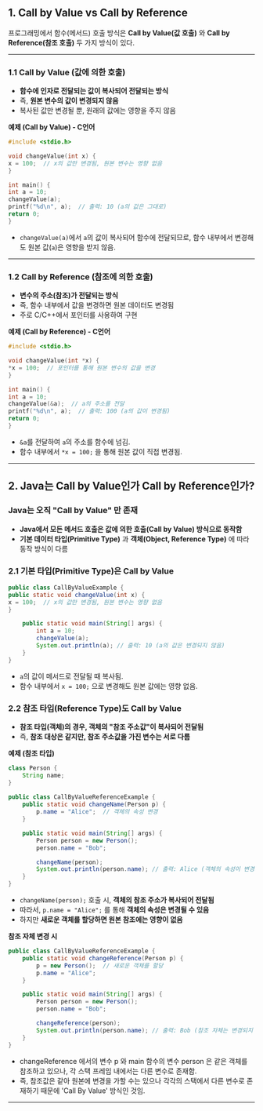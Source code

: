 ## 1. Call by Value vs Call by Reference

프로그래밍에서 함수(메서드) 호출 방식은 **Call by Value(값 호출)** 와 **Call by Reference(참조 호출)** 두 가지 방식이 있다.

---

### 1.1 Call by Value (값에 의한 호출)
- **함수에 인자로 전달되는 값이 복사되어 전달되는 방식**
- 즉, **원본 변수의 값이 변경되지 않음**
- 복사된 값만 변경될 뿐, 원래의 값에는 영향을 주지 않음

**예제 (Call by Value) - C언어**
```c
#include <stdio.h>

void changeValue(int x) {
x = 100;  // x의 값만 변경됨, 원본 변수는 영향 없음
}

int main() {
int a = 10;
changeValue(a);
printf("%d\n", a);  // 출력: 10 (a의 값은 그대로)
return 0;
}
`````

- `changeValue(a)`에서 `a`의 값이 복사되어 함수에 전달되므로, 함수 내부에서 변경해도 원본 값(`a`)은 영향을 받지 않음.

---

### 1.2 Call by Reference (참조에 의한 호출)
- **변수의 주소(참조)가 전달되는 방식**
- 즉, 함수 내부에서 값을 변경하면 원본 데이터도 변경됨
- 주로 C/C++에서 포인터를 사용하여 구현

**예제 (Call by Reference) - C언어**
```c
#include <stdio.h>

void changeValue(int *x) {
*x = 100;  // 포인터를 통해 원본 변수의 값을 변경
}

int main() {
int a = 10;
changeValue(&a);  // a의 주소를 전달
printf("%d\n", a);  // 출력: 100 (a의 값이 변경됨)
return 0;
}
````

- `&a`를 전달하여 `a`의 주소를 함수에 넘김.
- 함수 내부에서 `*x = 100;` 을 통해 원본 값이 직접 변경됨.

---

## 2. Java는 Call by Value인가 Call by Reference인가?
### **Java는 오직 "Call by Value" 만 존재**
- **Java에서 모든 메서드 호출은 값에 의한 호출(Call by Value) 방식으로 동작함**
- **기본 데이터 타입(Primitive Type)** 과 **객체(Object, Reference Type)** 에 따라 동작 방식이 다름

### 2.1 기본 타입(Primitive Type)은 Call by Value
```java
public class CallByValueExample {
public static void changeValue(int x) {
x = 100;  // x의 값만 변경됨, 원본 변수는 영향 없음
}

    public static void main(String[] args) {
        int a = 10;
        changeValue(a);
        System.out.println(a); // 출력: 10 (a의 값은 변경되지 않음)
    }
}
````

- `a`의 값이 메서드로 전달될 때 복사됨.
- 함수 내부에서 `x = 100;` 으로 변경해도 원본 값에는 영향 없음.

### 2.2 참조 타입(Reference Type)도 Call by Value
- **참조 타입(객체)의 경우, 객체의 "참조 주소값"이 복사되어 전달됨**
- 즉, **참조 대상은 같지만, 참조 주소값을 가진 변수는 서로 다름**

**예제 (참조 타입)**
```java
class Person {
    String name;
}
    
public class CallByValueReferenceExample {
    public static void changeName(Person p) {
        p.name = "Alice";  // 객체의 속성 변경
    }

    public static void main(String[] args) {
        Person person = new Person();
        person.name = "Bob";

        changeName(person);
        System.out.println(person.name); // 출력: Alice (객체의 속성이 변경됨)
    }
}
````

- `changeName(person);` 호출 시, **객체의 참조 주소가 복사되어 전달됨**
- 따라서, `p.name = "Alice";` 를 통해 **객체의 속성은 변경될 수 있음**
- 하지만 **새로운 객체를 할당하면 원본 참조에는 영향이 없음**

**참조 자체 변경 시**
```java
public class CallByValueReferenceExample {
    public static void changeReference(Person p) {
        p = new Person();  // 새로운 객체를 할당
        p.name = "Alice";
    }

    public static void main(String[] args) {
        Person person = new Person();
        person.name = "Bob";

        changeReference(person);
        System.out.println(person.name); // 출력: Bob (참조 자체는 변경되지 않음)
    }
}
````

- changeReference 에서의 변수 p 와 main 함수의 변수 person 은 같은 객체를 참조하고 있으나, 각 스택 프레임 내에서는 다른 변수로 존재함.
- 즉, 참조값은 같아 원본에 변경을 가할 수는 있으나 각각의 스택에서 다른 변수로 존재하기 때문에 'Call By Value' 방식인 것임. 

---